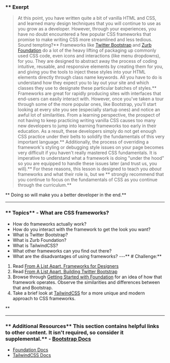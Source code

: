 ### ** Exerpt
>At this point, you have written quite a bit of vanilla HTML and CSS, and learned many design techniques that you will continue to use as you grow as a developer. However, through your experiences, you have no doubt encountered a few popular CSS frameworks that promise to make writing CSS more streamlined and less tedious. Sound tempting?** Frameworks like [Twitter Bootstrap](http://getbootstrap.com) and [Zurb Foundation](http://foundation.zurb.com) do a lot of the heavy lifting of packaging up commonly used CSS code, even icons and interactions (like menu dropdowns), for you. They are designed to abstract away the process of coding intuitive, reusable, and responsive elements by creating them for you, and giving you the tools to inject these styles into your HTML elements directly through class name keywords. All you have to do is understand how they expect you to lay out your site and which classes they use to designate these particular batches of styles.** Frameworks are great for rapidly producing sites with interfaces that end-users can easily interact with. However, once you've taken a tour through some of the more popular ones, like Bootstrap, you'll start looking at every site you see (especially startup ones) and notice an awful lot of similarities. From a learning perspective, the prospect of not having to keep practicing writing vanilla CSS causes too many new developers to jump into learning frameworks too early in their education. As a result, these developers simply do not get enough CSS practice under their belts to solidify the fundamentals of this very important language.** Additionally, the process of overriding a framework's styling or debugging style issues on your page becomes very difficult if you haven't really mastered CSS fundamentals. It is imperative to understand what a framework is doing "under the hood" so you are equipped to handle these issues later (and trust us, you will).** For these reasons, this lesson is designed to teach you _about_ frameworks and what their role is, but we ** strongly recommend that you continue to focus on the fundamentals of CSS as you continue through the curriculum.** 

** Doing so will make you a better developer in the end.** 

---


### ** Topics** - What are CSS frameworks?
- How do frameworks actually work?
- How do you interact with the framework to get the look you want?
- What is Twitter Bootstrap?
- What is Zurb Foundation?
- What is TailwindCSS?
- What other frameworks can you find out there?
- What are the disadvantages of using frameworks?
---** # Challenge:** <div class="lesson-content__panel" markdown="1">
1. Read [From A List Apart, Frameworks for Designers](http://alistapart.com/article/frameworksfordesigners)
2. Read [From A List Apart, Building Twitter Bootstrap](http://alistapart.com/article/building-twitter-bootstrap)
3. Browse through [Getting Started with Foundation](https://get.foundation/sites/docs/) for an idea of how that framework operates.  Observe the similarities and differences between that and Bootstrap.
4. Take a brief look at [TailwindCSS](https://tailwindcss.com/) for a more unique and modern approach to CSS frameworks.
</div>** 

---


### ** Additional Resources** This section contains helpful links to other content. It isn't required, so consider it supplemental.** - [Bootstrap Docs](http://getbootstrap.com/)
- [Foundation Docs](http://foundation.zurb.com/)
- [TailwindCSS Docs](https://tailwindcss.com/)
